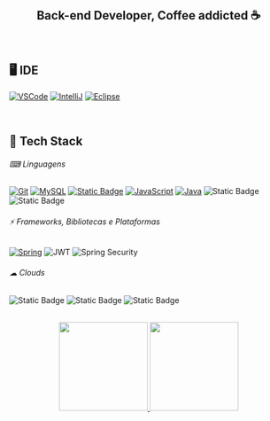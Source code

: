 
<h2 align=center> Back-end Developer, Coffee addicted ☕  </h2>
<br>


## 🖥 IDE
[![VSCode](https://img.shields.io/badge/Visual_Studio_Code-0078D4?style=for-the-badge&logo=visual%20studio%20code&logoColor=white)](https://code.visualstudio.com)
[![IntelliJ](https://img.shields.io/badge/IntelliJ_IDEA-000000.svg?style=for-the-badge&logo=intellij-idea&logoColor=white)](https://www.jetbrains.com/pt-br/idea/)
[![Eclipse](https://img.shields.io/badge/Eclipse-2C2255?style=for-the-badge&logo=eclipse&logoColor=white)](https://eclipseide.org)

<br>

## 🤖 Tech Stack

###### ⌨ Linguagens

[![Git](https://img.shields.io/badge/GIT-E44C30?style=for-the-badge&logo=git&logoColor=white)](https://git-scm.com)
[![MySQL](https://img.shields.io/badge/MySQL-005C84?style=for-the-badge&logo=mysql&logoColor=white)](https://www.mysql.com)
[![Static Badge](https://img.shields.io/badge/PostgreSQL-PostgreSQL?style=for-the-badge&logo=postgresql&logoColor=black&color=%234169E1)](https://www.postgresql.org)
[![JavaScript](https://img.shields.io/badge/JavaScript-F7DF1E?style=for-the-badge&logo=javascript&logoColor=black)](https://pt.wikipedia.org/wiki/JavaScript)
[![Java](https://img.shields.io/badge/Java-ED8B00?style=for-the-badge&logo=openjdk&logoColor=white)](https://www.java.com/pt-BR/)
![Static Badge](https://img.shields.io/badge/Typescript-Typescript?style=for-the-badge&logo=typescript&logoColor=black&color=red)
![Static Badge](https://img.shields.io/badge/React-React?style=for-the-badge&logo=react&logoColor=black&color=blue)

###### ⚡ Frameworks, Bibliotecas e Plataformas

<div>

[![Spring](https://img.shields.io/badge/Spring-6DB33F?style=for-the-badge&logo=spring&logoColor=white)](https://spring.io/projects/spring-boot)
![JWT](https://img.shields.io/badge/json%20web%20tokens-323330?style=for-the-badge&logo=json-web-tokens&logoColor=pink)
![Spring Security](https://img.shields.io/badge/Spring_Security-6DB33F?style=for-the-badge&logo=Spring-Security&logoColor=white)


</div>


###### ☁ Clouds

![Static Badge](https://img.shields.io/badge/Railway-Railway?style=for-the-badge&logo=railway&logoColor=white&color=black)
![Static Badge](https://img.shields.io/badge/Render-Render?style=for-the-badge&logo=render&logoColor=white&color=black)
![Static Badge](https://img.shields.io/badge/Vercel-Vercel?style=for-the-badge&logo=vercel&logoColor=white&color=black)


<br>


<div  align=center>
<a href="https://github.com/IgorAgui">
  <img height="160em" src="https://github-readme-stats-eight-theta.vercel.app/api?username=IgorAgui&show_icons=true&theme=dracula&include_all_commits=true&count_private=true"/>

<img height="160em" src="https://github-readme-stats-eight-theta.vercel.app/api/top-langs/?username=IgorAgui&layout=compact&langs_count=8&theme=dracula"/>
 </div>


 

